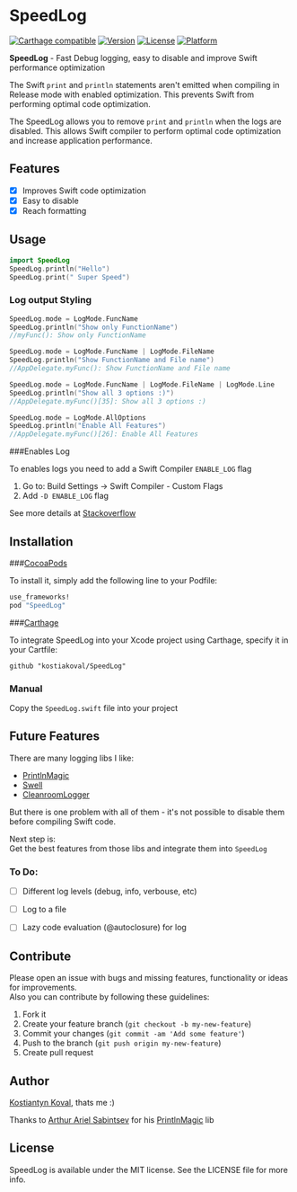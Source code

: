 # SpeedLog

[![Carthage compatible](https://img.shields.io/badge/Carthage-compatible-4BC51D.svg?style=flat)](https://github.com/Carthage/Carthage)
[![Version](https://img.shields.io/cocoapods/v/SpeedLog.svg?style=flat)](http://cocoapods.org/pods/SpeedLog)
[![License](https://img.shields.io/cocoapods/l/SpeedLog.svg?style=flat)](http://cocoapods.org/pods/SpeedLog)
[![Platform](https://img.shields.io/cocoapods/p/SpeedLog.svg?style=flat)](http://cocoapods.org/pods/SpeedLog)

**SpeedLog** - Fast Debug logging, easy to disable and improve Swift performance optimization  

The Swift `print` and `println` statements aren't emitted when compiling in Release mode with enabled optimization. This prevents Swift from performing optimal code optimization.  

The SpeedLog allows you to remove `print` and `println` when the logs are disabled. This allows Swift compiler to perform optimal code optimization and increase application performance.

## Features

- [x] Improves Swift code optimization
- [x] Easy to disable
- [x] Reach formatting 

## Usage

```swift
import SpeedLog
SpeedLog.println("Hello")
SpeedLog.print(" Super Speed")
```

### Log output Styling

```swift
SpeedLog.mode = LogMode.FuncName
SpeedLog.println("Show only FunctionName")
//myFunc(): Show only FunctionName

SpeedLog.mode = LogMode.FuncName | LogMode.FileName
SpeedLog.println("Show FunctionName and File name")
//AppDelegate.myFunc(): Show FunctionName and File name

SpeedLog.mode = LogMode.FuncName | LogMode.FileName | LogMode.Line
SpeedLog.println("Show all 3 options :)")
//AppDelegate.myFunc()[35]: Show all 3 options :)

SpeedLog.mode = LogMode.AllOptions
SpeedLog.println("Enable All Features")
//AppDelegate.myFunc()[26]: Enable All Features
```

###Enables Log

To enables logs you need to add a Swift Compiler `ENABLE_LOG` flag   

1. Go to: Build Settings -> Swift Compiler - Custom Flags  
2. Add `-D ENABLE_LOG` flag  
  
See more details at [Stackoverflow](http://stackoverflow.com/a/24112024/1838875)

## Installation
###[CocoaPods](http://cocoapods.org)

To install it, simply add the following line to your Podfile:

```ruby
use_frameworks!
pod "SpeedLog"
```

###[Carthage](https://github.com/Carthage/Carthage)

To integrate SpeedLog into your Xcode project using Carthage, specify it in your Cartfile:

```
github "kostiakoval/SpeedLog"
```

### Manual

Copy the `SpeedLog.swift` file into your project

## Future Features
There are many logging libs I like:

- [PrintlnMagic](https://github.com/ArtSabintsev/PrintlnMagic)
- [Swell](https://github.com/hubertr/Swell)
- [CleanroomLogger](https://github.com/emaloney/CleanroomLogger)

But there is one problem with all of them - it's not possible to disable them before compiling Swift code.  

Next step is:  
 Get the best features from those libs and integrate them into `SpeedLog`

### To Do:

- [ ] Different log levels (debug, info, verbouse,  etc)
- [ ] Log to a file
- [ ] Lazy code evaluation (@autoclosure) for log


## Contribute

Please open an issue with bugs and missing features, functionality or ideas for improvements.  
Also you can contribute by following these guidelines:

1. Fork it
2. Create your feature branch (`git checkout -b my-new-feature`)
3. Commit your changes (`git commit -am 'Add some feature'`)
4. Push to the branch (`git push origin my-new-feature`)
5. Create pull request

## Author

[Kostiantyn Koval](http://twitter.com/kostiakoval), thats me :)  

Thanks to [Arthur Ariel Sabintsev](https://github.com/ArtSabintsev) for his [PrintlnMagic](https://github.com/ArtSabintsev/PrintlnMagic) lib  


## License

SpeedLog is available under the MIT license. See the LICENSE file for more info.
